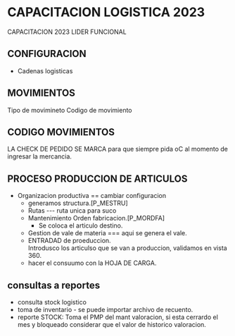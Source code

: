 # CAPACITACION LOGISTICA 2023
CAPACITACION 2023 LIDER FUNCIONAL
## CONFIGURACION
* Cadenas logisticas
## MOVIMIENTOS
Tipo de movimineto
Codigo de movimiento



## CODIGO MOVIMIENTOS 
LA CHECK DE PEDIDO SE MARCA  para que siempre pida oC al momento de ingresar la mercancia.

## PROCESO PRODUCCION DE ARTICULOS
* Organizacion productiva == cambiar configuracion
    *  generamos structura.[P_MESTRU]
    * Rutas --- ruta unica para suco
    * Mantenimiento Orden fabricacion.[P_MORDFA]
        - Se coloca el articulo destino.
    * Gestion de vale de materia === aqui se genera el vale.
    * ENTRADAD de proeduccion.   
        Introdusco los articulso que se van a produccion, validamos en vista 360.
    * hacer el consuumo con la HOJA DE CARGA.


## consultas a reportes
* consulta stock logistico
* toma de inventario - se puede importar archivo de recuento.
* reporte STOCK: Toma el PMP del mant valoracion, si esta cerrardo el mes y bloqueado considerar que el valor de historico valoracion.
